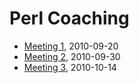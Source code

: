 # Perl Coaching

* [Meeting 1](http://masak.org/carl/perl-coaching/meeting-1.html), 2010-09-20
* [Meeting 2](http://masak.org/carl/perl-coaching/meeting-2.html), 2010-09-30
* [Meeting 3](http://masak.org/carl/perl-coaching/meeting-3.html), 2010-10-14
